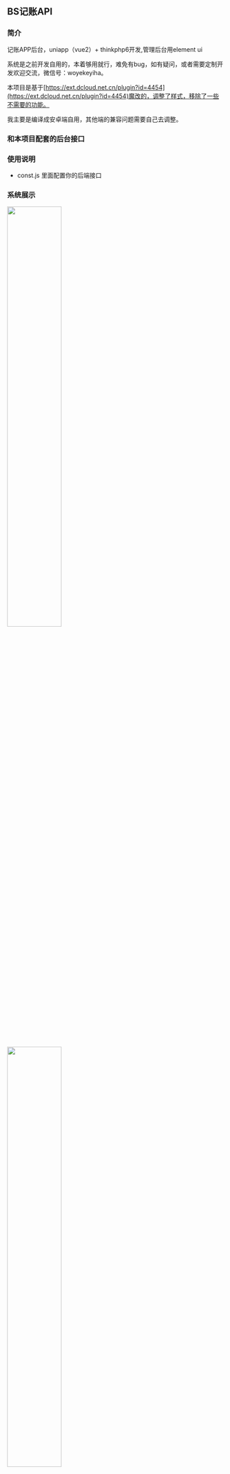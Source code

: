## BS记账API

### 简介
记账APP后台，uniapp（vue2）+ thinkphp6开发,管理后台用element ui

系统是之前开发自用的，本着够用就行，难免有bug，如有疑问，或者需要定制开发欢迎交流，微信号：woyekeyiha。

本项目是基于[https://ext.dcloud.net.cn/plugin?id=4454](https://ext.dcloud.net.cn/plugin?id=4454)魔改的，调整了样式，移除了一些不需要的功能。

我主要是编译成安卓端自用，其他端的兼容问题需要自己去调整。

### 和本项目配套的后台接口

### 使用说明
- const.js 里面配置你的后端接口

### 系统展示

<img src="https://gitee.com/iamxcd/yq-api/raw/master/files/微信图片_20211030170839.jpg" width="50%" />
<img src="https://gitee.com/iamxcd/yq-api/raw/master/files/微信图片_202110301708391.jpg" width="50%" />
<img src="https://gitee.com/iamxcd/yq-api/raw/master/files/微信图片_202110301708392.jpg" width="50%" />
<img src="https://gitee.com/iamxcd/yq-api/raw/master/files/微信图片_202110301708393.jpg" width="50%" />
<img src="https://gitee.com/iamxcd/yq-api/raw/master/files/微信图片_202110301708394.jpg" width="50%" />
<img src="https://gitee.com/iamxcd/yq-api/raw/master/files/微信图片_202110301708395.jpg" width="50%" />
<img src="https://gitee.com/iamxcd/yq-api/raw/master/files/微信图片_202110301708396.jpg" width="50%" />
<img src="https://gitee.com/iamxcd/yq-api/raw/master/files/微信图片_202110301708397.jpg" width="50%" />
<img src="https://gitee.com/iamxcd/yq-api/raw/master/files/微信图片_202110301708398.jpg" width="50%" />
<img src="https://gitee.com/iamxcd/yq-api/raw/master/files/微信图片_202110301708399.jpg" width="50%" />
<img src="https://gitee.com/iamxcd/yq-api/raw/master/files/微信图片_2021103017083910.jpg" width="50%" />
<img src="https://gitee.com/iamxcd/yq-api/raw/master/files/微信图片_2021103017083911.jpg" width="50%" />
<img src="https://gitee.com/iamxcd/yq-api/raw/master/files/微信图片_2021103017083912.jpg" width="50%" />
<img src="https://gitee.com/iamxcd/yq-api/raw/master/files/微信图片_2021103017083913.jpg" width="50%" />
<img src="https://gitee.com/iamxcd/yq-api/raw/master/files/微信图片_2021103017083914.jpg" width="50%" />
<img src="https://gitee.com/iamxcd/yq-api/raw/master/files/微信图片_2021103017083915.jpg" width="50%" />